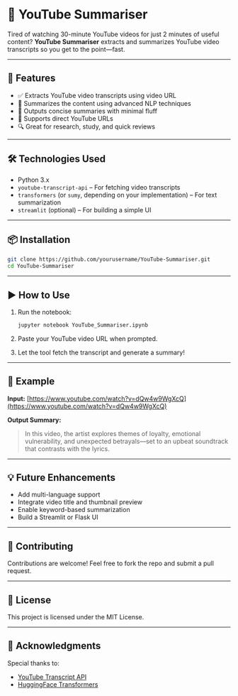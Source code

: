 # 🎥 YouTube Summariser

Tired of watching 30-minute YouTube videos for just 2 minutes of useful content?
**YouTube Summariser** extracts and summarizes YouTube video transcripts so you get to the point—fast.

---

## 🚀 Features

* ✅ Extracts YouTube video transcripts using video URL
* 🧐 Summarizes the content using advanced NLP techniques
* 💬 Outputs concise summaries with minimal fluff
* 🔗 Supports direct YouTube URLs
* 🔍 Great for research, study, and quick reviews

---

## 🛠️ Technologies Used

* Python 3.x
* `youtube-transcript-api` – For fetching video transcripts
* `transformers` (or `sumy`, depending on your implementation) – For text summarization
* `streamlit` (optional) – For building a simple UI

---

## 📦 Installation

```bash
git clone https://github.com/yourusername/YouTube-Summariser.git
cd YouTube-Summariser
```

---

## ▶️ How to Use

1. Run the notebook:

   ```bash
   jupyter notebook YouTube_Summariser.ipynb
   ```

2. Paste your YouTube video URL when prompted.

3. Let the tool fetch the transcript and generate a summary!

---

## 🧪 Example

**Input:**
[https://www.youtube.com/watch?v=dQw4w9WgXcQ](https://www.youtube.com/watch?v=dQw4w9WgXcQ)

**Output Summary:**

> In this video, the artist explores themes of loyalty, emotional vulnerability, and unexpected betrayals—set to an upbeat soundtrack that contrasts with the lyrics.

---

## 💡 Future Enhancements

* Add multi-language support
* Integrate video title and thumbnail preview
* Enable keyword-based summarization
* Build a Streamlit or Flask UI

---

## 🤝 Contributing

Contributions are welcome! Feel free to fork the repo and submit a pull request.

---

## 📄 License

This project is licensed under the MIT License.

---

## 🙌 Acknowledgments

Special thanks to:

* [YouTube Transcript API](https://pypi.org/project/youtube-transcript-api/)
* [HuggingFace Transformers](https://huggingface.co/)
